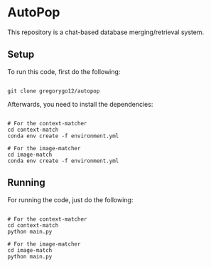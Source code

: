 # **AutoPop**

This repository is a chat-based database merging/retrieval system.

## **Setup**

To run this code, first do the following:

```

git clone gregorygo12/autopop

```

Afterwards, you need to install the dependencies:

```

# For the context-matcher
cd context-match
conda env create -f environment.yml

# For the image-matcher
cd image-match
conda env create -f environment.yml

```

## **Running**

For running the code, just do the following:

```

# For the context-matcher
cd context-match
python main.py

# For the image-matcher
cd image-match
python main.py

```
